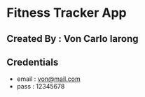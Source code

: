 # Fitness Tracker App

## Created By : Von Carlo larong

## Credentials 

- email : von@mail.com
- pass : 12345678
